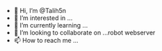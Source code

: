 - 👋 Hi, I’m @Talih5n
- 👀 I’m interested in ...
- 🌱 I’m currently learning ...
- 💞️ I’m looking to collaborate on ...robot webserver
- 📫 How to reach me ...

<!---
Talih5n/Talih5n is a ✨ special ✨ repository because its `README.md` (this file) appears on your GitHub profile.
You can click the Preview link to take a look at your changes.
--->

